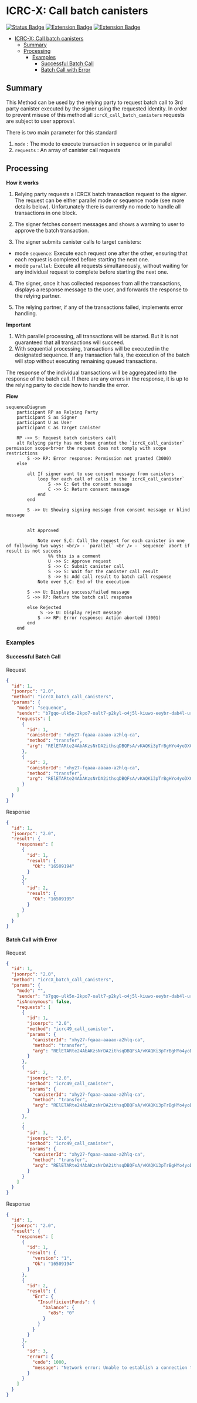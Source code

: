 # ICRC-X: Call batch canisters

[![Status Badge](https://img.shields.io/badge/STATUS-DRAFT-ffcc00.svg)](#)
[![Extension Badge](https://img.shields.io/badge/Extends-ICRC--25-ffcc222.svg)](./icrc_25_signer_interaction_standard.md)
[![Extension Badge](https://img.shields.io/badge/Extends-ICRC--49-ffcc222.svg)](./icrc_49_call_canister.md)

<!-- TOC -->

- [ICRC-X: Call batch canisters](#icrc-x-call-batch-canisters)
  - [Summary](#summary)
  - [Processing](#processing)
    - [Examples](#examples)
      - [Successful Batch Call](#successful-batch-call)
      - [Batch Call with Error](#batch-call-with-error)

## Summary

This Method can be used by the relying party to request batch call to 3rd party canister executed by the signer using the requested identity. In order to prevent misuse of this method all `icrcX_call_batch_canisters` requests are subject to user approval.

There is two main parameter for this standard

1. `mode` : The mode to execute transaction in sequence or in parallel
2. `requests` : An array of canister call requests

## Processing
**How it works**
1. Relying party requests a ICRCX batch transaction request to the signer. The request can be either parallel mode or sequence mode (see more details below). Unfortunately there is currently no mode to handle all transactions in one block.

2. The signer fetches consent messages and shows a warning to user to approve the batch transaction. 

3. The signer submits canister calls to target canisters:
- mode `sequence`: Execute each request one after the other, ensuring that each request is completed before starting the next one.
- mode `parallel`: Execute all requests simultaneously, without waiting for any individual request to complete before starting the next one.

4. The signer, once it has collected responses from all the transactions, displays a response message to the user, and forwards the response to the relying partner. 

5. The relying partner, if any of the transactions failed, implements error handling.

**Important**
1. With parallel processing, all transactions will be started. But it is not guaranteed that all transactions will succeed.
2. With sequential processing, transactions will be executed in the designated sequence. If any transaction fails, the execution of the batch will stop without executing remaining queued transactions. 

The response of the individual transactions will be aggregated into the response of the batch call. If there are any errors in the response, it is up to the relying party to decide how to handle the error. 

**Flow**

```mermaid
sequenceDiagram
    participant RP as Relying Party
    participant S as Signer
    participant U as User
    participant C as Target Canister

    RP ->> S: Request batch canisters call
    alt Relying party has not been granted the `icrcX_call_canister` permission scope<br>or the request does not comply with scope restrictions
        S ->> RP: Error response: Permission not granted (3000)
    else

        alt If signer want to use consent message from canisters
            loop for each call of calls in the `icrcX_call_canister`
                S ->> C: Get the consent message
                C ->> S: Return consent message
            end
        end

        S ->> U: Showing signing message from consent message or blind message


        alt Approved

            Note over S,C: Call the request for each canister in one of following two ways: <br/> - `parallel` <br /> - `sequence` abort if result is not success
                %% this is a comment 
                U ->> S: Approve request
                S ->> C: Submit canister call
                S ->> S: Wait for the canister call result
                S ->> S: Add call result to batch call response
            Note over S,C: End of the execution
        
        S ->> U: Display success/failed message
        S ->> RP: Return the batch call response
            
        else Rejected
             S ->> U: Display reject message
            S ->> RP: Error response: Action aborted (3001)
        end
    end
```

### Examples

#### Successful Batch Call

Request

```json
{
  "id": 1,
  "jsonrpc": "2.0",
  "method": "icrcX_batch_call_canisters",
  "params": {
    "mode": "sequence",
    "sender": "b7gqo-ulk5n-2kpo7-oalt7-p2kyl-o4j5l-kiuwo-eeybr-dab4l-ur6up-pqe",
    "requests": [
      {
        "id": 1,
        "canisterId": "xhy27-fqaaa-aaaao-a2hlq-ca",
        "method": "transfer",
        "arg": "RElETARte24AbAKzsNrDA2ithsqDBQFsA/vKAQKi3pTrBgHYo4yoDX0BAwEdV+ztKgq7E4l1ffuTuwEmw8AtYSjlrJ+WLO5ofQIAAMgB"
      },
      {
        "id": 2,
        "canisterId": "xhy27-fqaaa-aaaao-a2hlq-ca",
        "method": "transfer",
        "arg": "RElETARte24AbAKzsNrDA2ithsqDBQFsA/vKAQKi3pTrBgHYo4yoDX0BAwEdV+ztKgq7E4l1ffuTuwEmw8AtYSjlrJ+WLO5ofQIAAMgB"
      }
    ]
  }
}
```

Response

```json
{
  "id": 1,
  "jsonrpc": "2.0",
  "result": {
    "responses": [
      {
        "id": 1,
        "result": {
          "Ok": "16509194"
        }
      },
      {
        "id": 2,
        "result": {
          "Ok": "16509195"
        }
      }
    ]
  }
}
```

#### Batch Call with Error

Request

```json
{
  "id": 1,
  "jsonrpc": "2.0",
  "method": "icrcX_batch_call_canisters",
  "params": {
    "mode": "",
    "sender": "b7gqo-ulk5n-2kpo7-oalt7-p2kyl-o4j5l-kiuwo-eeybr-dab4l-ur6up-pqe",
    "isAnonymous": false,
    "requests": [
      {
        "id": 1,
        "jsonrpc": "2.0",
        "method": "icrc49_call_canister",
        "params": {
          "canisterId": "xhy27-fqaaa-aaaao-a2hlq-ca",
          "method": "transfer",
          "arg": "RElETARte24AbAKzsNrDA2ithsqDBQFsA/vKAQKi3pTrBgHYo4yoDX0BAwEdV+ztKgq7E4l1ffuTuwEmw8AtYSjlrJ+WLO5ofQIAAMgB"
        }
      },
      {
        "id": 2,
        "jsonrpc": "2.0",
        "method": "icrc49_call_canister",
        "params": {
          "canisterId": "xhy27-fqaaa-aaaao-a2hlq-ca",
          "method": "transfer",
          "arg": "RElETARte24AbAKzsNrDA2ithsqDBQFsA/vKAQKi3pTrBgHYo4yoDX0BAwEdV+ztKgq7E4l1ffuTuwEmw8AtYSjlrJ+WLO5ofQIAAMgB"
        }
      },
      ,
      {
        "id": 3,
        "jsonrpc": "2.0",
        "method": "icrc49_call_canister",
        "params": {
          "canisterId": "xhy27-fqaaa-aaaao-a2hlq-ca",
          "method": "transfer",
          "arg": "RElETARte24AbAKzsNrDA2ithsqDBQFsA/vKAQKi3pTrBgHYo4yoDX0BAwEdV+ztKgq7E4l1ffuTuwEmw8AtYSjlrJ+WLO5ofQIAAMgB"
        }
      }
    ]
  }
}
```

Response

```json
{
  "id": 1,
  "jsonrpc": "2.0",
  "result": {
    "responses": [
      {
        "id": 1,
        "result": {
          "version": "1",
          "Ok": "16509194"
        }
      },
      {
        "id": 2,
        "result": {
          "Err": {
            "InsufficientFunds": {
              "balance": {
                "e8s": "0"
              }
            }
          }
        }
      },
      {
        "id": 3,
        "error": {
          "code": 1000,
          "message": "Network error: Unable to establish a connection to the server"
        }
      }
    ]
  }
}
```
